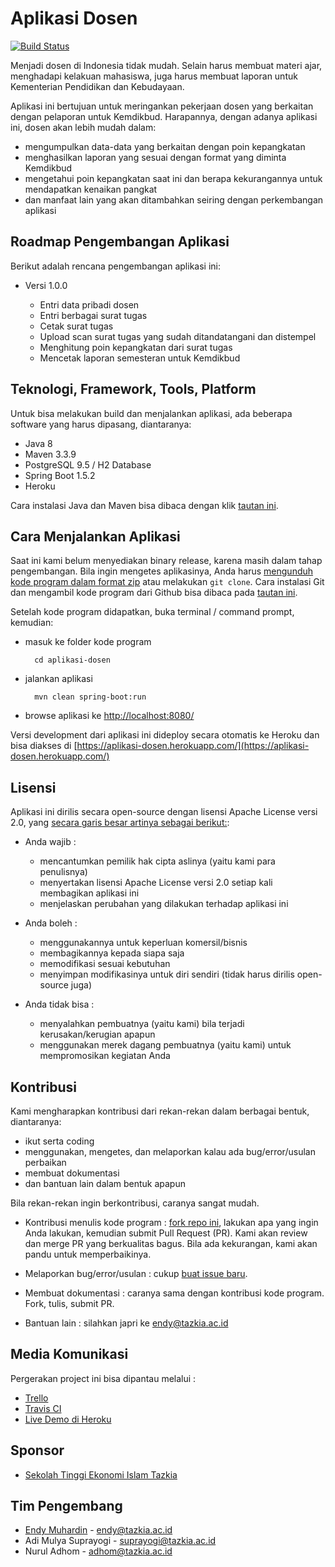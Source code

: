 # Aplikasi Dosen #

[![Build Status](https://travis-ci.org/idtazkia/aplikasi-dosen.svg?branch=master)](https://travis-ci.org/idtazkia/aplikasi-dosen)

Menjadi dosen di Indonesia tidak mudah. Selain harus membuat materi ajar, menghadapi kelakuan mahasiswa, juga harus membuat laporan untuk Kementerian Pendidikan dan Kebudayaan.

Aplikasi ini bertujuan untuk meringankan pekerjaan dosen yang berkaitan dengan pelaporan untuk Kemdikbud. Harapannya, dengan adanya aplikasi ini, dosen akan lebih mudah dalam:

* mengumpulkan data-data yang berkaitan dengan poin kepangkatan
* menghasilkan laporan yang sesuai dengan format yang diminta Kemdikbud
* mengetahui poin kepangkatan saat ini dan berapa kekurangannya untuk mendapatkan kenaikan pangkat
* dan manfaat lain yang akan ditambahkan seiring dengan perkembangan aplikasi

## Roadmap Pengembangan Aplikasi ##

Berikut adalah rencana pengembangan aplikasi ini:

* Versi 1.0.0

    * Entri data pribadi dosen
    * Entri berbagai surat tugas
    * Cetak surat tugas
    * Upload scan surat tugas yang sudah ditandatangani dan distempel
    * Menghitung poin kepangkatan dari surat tugas
    * Mencetak laporan semesteran untuk Kemdikbud

## Teknologi, Framework, Tools, Platform ##

Untuk bisa melakukan build dan menjalankan aplikasi, ada beberapa software yang harus dipasang, diantaranya:

* Java 8
* Maven 3.3.9
* PostgreSQL 9.5 / H2 Database
* Spring Boot 1.5.2
* Heroku

Cara instalasi Java dan Maven bisa dibaca dengan klik [tautan ini](http://software.endy.muhardin.com/java/persiapan-coding-java/).

## Cara Menjalankan Aplikasi ##

Saat ini kami belum menyediakan binary release, karena masih dalam tahap pengembangan. Bila ingin mengetes aplikasinya, Anda harus [mengunduh kode program dalam format zip](https://github.com/idtazkia/aplikasi-dosen/archive/master.zip) atau melakukan `git clone`. Cara instalasi Git dan mengambil kode program dari Github bisa dibaca pada [tautan ini](http://software.endy.muhardin.com/aplikasi/instalasi-git-di-windows/).

Setelah kode program didapatkan, buka terminal / command prompt, kemudian:

* masuk ke folder kode program

        cd aplikasi-dosen

* jalankan aplikasi

        mvn clean spring-boot:run

* browse aplikasi ke [http://localhost:8080/](http://localhost:8080/)

Versi development dari aplikasi ini dideploy secara otomatis ke Heroku dan bisa diakses di [https://aplikasi-dosen.herokuapp.com/](https://aplikasi-dosen.herokuapp.com/)

## Lisensi ##

Aplikasi ini dirilis secara open-source dengan lisensi Apache License versi 2.0, yang [secara garis besar artinya sebagai berikut:](https://tldrlegal.com/license/apache-license-2.0-(apache-2.0)):

* Anda wajib :

    * mencantumkan pemilik hak cipta aslinya (yaitu kami para penulisnya)
    * menyertakan lisensi Apache License versi 2.0 setiap kali membagikan aplikasi ini
    * menjelaskan perubahan yang dilakukan terhadap aplikasi ini

* Anda boleh :

    * menggunakannya untuk keperluan komersil/bisnis
    * membagikannya kepada siapa saja
    * memodifikasi sesuai kebutuhan
    * menyimpan modifikasinya untuk diri sendiri (tidak harus dirilis open-source juga)

* Anda tidak bisa :

    * menyalahkan pembuatnya (yaitu kami) bila terjadi kerusakan/kerugian apapun
    * menggunakan merek dagang pembuatnya (yaitu kami) untuk mempromosikan kegiatan Anda

## Kontribusi ##

Kami mengharapkan kontribusi dari rekan-rekan dalam berbagai bentuk, diantaranya:

* ikut serta coding
* menggunakan, mengetes, dan melaporkan kalau ada bug/error/usulan perbaikan
* membuat dokumentasi
* dan bantuan lain dalam bentuk apapun

Bila rekan-rekan ingin berkontribusi, caranya sangat mudah.

* Kontribusi menulis kode program : [fork repo ini](https://github.com/idtazkia/aplikasi-dosen#fork-destination-box), lakukan apa yang ingin Anda lakukan, kemudian submit Pull Request (PR). Kami akan review dan merge PR yang berkualitas bagus. Bila ada kekurangan, kami akan pandu untuk memperbaikinya.

* Melaporkan bug/error/usulan : cukup [buat issue baru](https://github.com/idtazkia/aplikasi-dosen/issues/new).

* Membuat dokumentasi : caranya sama dengan kontribusi kode program. Fork, tulis, submit PR.

* Bantuan lain : silahkan japri ke [endy@tazkia.ac.id](mailto:endy@tazkia.ac.id)

## Media Komunikasi ##

Pergerakan project ini bisa dipantau melalui :

* [Trello](https://trello.com/b/lGBRvvPM/aplikasi-dosen)
* [Travis CI](https://travis-ci.org/idtazkia/aplikasi-dosen)
* [Live Demo di Heroku](https://aplikasi-dosen.herokuapp.com/)

## Sponsor ##

* [Sekolah Tinggi Ekonomi Islam Tazkia](http://www.tazkia.ac.id)

## Tim Pengembang ##

* [Endy Muhardin](https://software.endy.muhardin.com/about) - [endy@tazkia.ac.id](mailto:endy@tazkia.ac.id)
* Adi Mulya Suprayogi - [suprayogi@tazkia.ac.id](mailto:suprayogi@tazkia.ac.id)
* Nurul Adhom - [adhom@tazkia.ac.id](mailto:adhom@tazkia.ac.id)